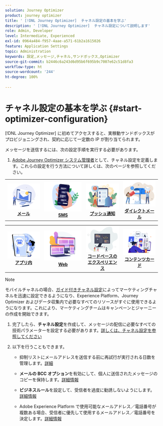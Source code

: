 ```yaml
---
solution: Journey Optimizer
product: journey optimizer
title: ' [!DNL Journey Optimizer]  チャネル設定の基本を学ぶ'
description: ' [!DNL Journey Optimizer]  チャネル設定について説明します'
role: Admin, Developer
level: Intermediate, Experienced
exl-id: 0964a484-f957-4aae-a571-61b2a1615026
feature: Application Settings
topic: Administration
keywords: 設定,メッセージ,チャネル,サンドボックス,Optimizer
source-git-commit: b2446c6a243d6d95b6f695b9c7007e62c51d8fa3
workflow-type: ht
source-wordcount: '244'
ht-degree: 100%

---
```



# チャネル設定の基本を学ぶ {#start-optimizer-configuration}

[!DNL Journey Optimizer] に初めてアクセスすると、実稼動サンドボックスがプロビジョニングされ、契約に応じて一定数の IP が割り当てられます。


メッセージを送信するには、次の設定手順を実行する必要があります。

1. [Adobe Journey Optimizer システム管理者](../start/path/administrator.md)として、チャネル設定を定義します。これらの設定を行う方法について詳しくは、次のページを参照してください。

<table style="table-layout:fixed"><tr style="border: 0;">
<td><a href="../email/get-started-email-config.md"><img alt="メール" src="../channels/assets/do-not-localize/email.png"></a>
<div align="center"><a href="../email/get-started-email-config.md"><strong>メール</strong></a></div></td>
<td><a href="../sms/sms-configuration.md"><img alt="SMS" src="../channels/assets/do-not-localize/sms.png"></a>
<div align="center"><a href="../sms/sms-configuration.md"><strong>SMS</strong></a></div></td>
<td><a href="../push/push-configuration.md"><img alt="プッシュ" src="../channels/assets/do-not-localize/push.png"></a>
<div align="center"><a href="../push/push-configuration.md"><strong>プッシュ通知</strong></a></div></td>
<td><a href="../direct-mail/direct-mail-configuration.md"><img alt="ダイレクトメール" src="../channels/assets/do-not-localize/direct-mail.jpg"></a>
<div align="center"><a href="../direct-mail/direct-mail-configuration.md"><strong>ダイレクトメール</strong></a></div></td>
</tr></table>

<table style="table-layout:fixed"><tr style="border: 0;">
<td><a href="../in-app/inapp-configuration.md"><img alt="アプリ内" src="../channels/assets/do-not-localize/inapp.jpg"></a>
<div align="center"><a href="../in-app/inapp-configuration.md"><strong>アプリ内</strong></a></div></td>
<td><a href="../web/web-configuration.md"><img alt="Web" src="../channels/assets/do-not-localize/web.jpg"></a>
<div align="center"><a href="../web/web-configuration.md"><strong>Web</strong></a></div></td>
<td><a href="../code-based/code-based-configuration.md"><img alt="コードベースのエクスペリエンス" src="../channels/assets/do-not-localize/code.png"></a>
<div align="center"><a href="../code-based/code-based-configuration.md"><strong>コードベースのエクスペリエンス</strong></a></div></td>
<td><a href="../content-card/content-card-configuration-prereq.md"><img alt="コンテンツカード" src="../channels/assets/do-not-localize/cards.png"></a>
<div align="center"><a href="../content-card/content-card-configuration-prereq.md"><strong>コンテンツカード</strong></a></div></td>
</tr></table>

>[!NOTE]
>
>モバイルチャネルの場合、[ガイド付きチャネル設定](set-mobile-config.md)によってマーケティングチャネルを迅速に設定できるようになり、Experience Platform、Journey Optimizer およびデータ収集内で必要なすべてのリソースがすぐに使用できるようになります。これにより、マーケティングチームはキャンペーンとジャーニーの作成を開始できます。

1. 完了したら、**チャネル設定**&#x200B;を作成して、メッセージの配信に必要なすべての技術パラメーターを設定する必要があります。[詳しくは、チャネル設定を参照してください](channel-surfaces.md)

1. 以下を行うこともできます。

   * 抑制リストにメールアドレスを送信する前に再試行が実行される日数を管理します。[詳細](manage-suppression-list.md)

   * **メールの BCC オプション**&#x200B;を有効にして、個人に送信されたメッセージのコピーを保持します。[詳細情報](archiving-support.md#enable-bcc)

   * **ビジネスルール**&#x200B;を設定して、受信者を過度に勧誘しないようにします。[詳細情報](../configuration/rule-sets.md)

   * Adobe Experience Platform で使用可能なメールアドレス／電話番号が複数ある場合、受信者に優先して使用するメールアドレス／電話番号を決定します。[詳細情報](primary-email-addresses.md)
